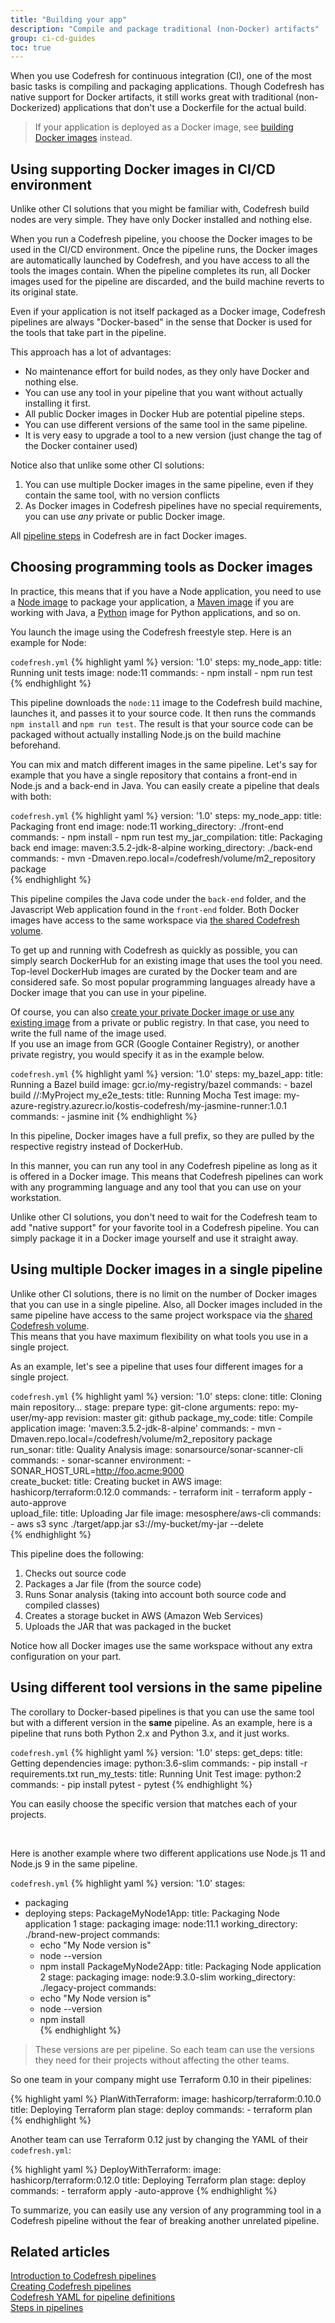 ```yaml
---
title: "Building your app"
description: "Compile and package traditional (non-Docker) artifacts"
group: ci-cd-guides
toc: true
---
```


When you use Codefresh for continuous integration (CI), one of the most basic tasks is compiling and packaging applications. Though Codefresh has native support for Docker artifacts, it still works great with traditional (non-Dockerized) applications that don't use a Dockerfile for the actual build.

>If your application is deployed as a Docker image, see [building Docker images]({{site.baseurl}}/docs/ci-cd-guides/building-docker-images/) instead.

## Using supporting Docker images in CI/CD environment

Unlike other CI solutions that you might be familiar with, Codefresh build nodes are very simple. They have only Docker installed and nothing else. 

When you run a Codefresh pipeline, you choose the Docker images to be used in the CI/CD environment. Once the pipeline runs, the Docker images are automatically launched by Codefresh, and you have access to all the tools the images contain. When the pipeline completes its run, all Docker images used for the pipeline are discarded, and the build machine reverts to its original state.

Even if your application is not itself packaged as a Docker image, Codefresh pipelines are always "Docker-based" in the sense that Docker is used for the tools that take part in the pipeline.

This approach has a lot of advantages:

 * No maintenance effort for build nodes, as they only have Docker and nothing else.
 * You can use any tool in your pipeline that you want without actually installing it first.
 * All public Docker images in Docker Hub are potential pipeline steps.
 * You can use different versions of the same tool in the same pipeline.
 * It is very easy to upgrade a tool to a new version (just change the tag of the Docker container used)

Notice also that unlike some other CI solutions:

1. You can use multiple Docker images in the same pipeline, even if they contain the same tool, with no version conflicts
1. As Docker images in Codefresh pipelines have no special requirements, you can use *any* private or public Docker image.

All [pipeline steps]({{site.baseurl}}/docs/pipelines/steps/) in Codefresh are in fact Docker images.


## Choosing programming tools as Docker images

In practice, this means that if you have a Node application, you need to use a [Node image]({{site.baseurl}}/docs/example-catalog/#ci-examples) to package your application, a [Maven image]({{site.baseurl}}/docs/example-catalog/ci-examples/spring-boot-2/) if you are working with Java, a [Python]({{site.baseurl}}/docs/example-catalog/ci-examples/python/) image for Python applications, and so on.  

You launch the image using the Codefresh freestyle step. Here is an example for Node:

`codefresh.yml`
{% highlight yaml %}
version: '1.0'
steps:
  my_node_app:
    title: Running unit tests
    image: node:11
    commands:
     - npm install
     - npm run test
{% endhighlight %}

This pipeline downloads the `node:11` image to the Codefresh build machine, launches it, and passes it to your source code. It then runs the commands `npm install` and `npm run test`. The result is that your source code can be packaged without actually installing Node.js on the build machine beforehand.

You can mix and match different images in the same pipeline. Let's say for example that you have a single repository that contains a front-end in Node.js and a back-end in Java. You can easily create a pipeline that deals with both:

`codefresh.yml`
{% highlight yaml %}
version: '1.0'
steps:
  my_node_app:
    title: Packaging front end
    image: node:11
    working_directory: ./front-end
    commands:
     - npm install
     - npm run test
  my_jar_compilation:
    title: Packaging back end
    image: maven:3.5.2-jdk-8-alpine
    working_directory: ./back-end
    commands:
     - mvn -Dmaven.repo.local=/codefresh/volume/m2_repository package   
{% endhighlight %}

This pipeline compiles the Java code under the `back-end` folder, and the Javascript Web application found in the `front-end` folder. Both Docker images have access to the same workspace via [the shared Codefresh volume]({{site.baseurl}}/docs/pipelines/introduction-to-codefresh-pipelines/#sharing-the-workspace-between-build-steps).

To get up and running with Codefresh as quickly as possible, you can simply search DockerHub for an existing image that uses the tool you need. Top-level DockerHub images are curated by the Docker team and are considered safe. So most popular programming languages already have a Docker image that you can use in your pipeline.

Of course, you can also [create your private Docker image or use any existing image]({{site.baseurl}}/docs/ci-cd-guides/working-with-docker-registries/) from a private or public registry. In that case, you need to write the full name of the image used.  
If you use an image from GCR (Google Container Registry), or another private registry, you would specify it as in the example below. 

`codefresh.yml`
{% highlight yaml %}
version: '1.0'
steps:
  my_bazel_app:
    title: Running a Bazel build
    image: gcr.io/my-registry/bazel
    commands:
     - bazel build //:MyProject
  my_e2e_tests:
    title: Running Mocha Test
    image: my-azure-registry.azurecr.io/kostis-codefresh/my-jasmine-runner:1.0.1 
    commands:
     - jasmine init
{% endhighlight %}

In this pipeline, Docker images have a full prefix, so they are pulled by the respective registry instead of DockerHub.

In this manner, you can run any tool in any Codefresh pipeline as long as it is offered in a Docker image. This means that Codefresh pipelines can work with any programming language and any tool that you can use on your workstation.

Unlike other CI solutions, you don't need to wait for the Codefresh team to add "native support" for your favorite tool in a Codefresh pipeline. You can simply package it in a Docker image yourself and use it straight away.


## Using multiple Docker images in a single pipeline

Unlike other CI solutions, there is no limit on the number of Docker images that you can use in a single pipeline. Also, all Docker images included in the same pipeline have access to the same project workspace via the [shared Codefresh volume]({{site.baseurl}}/docs/pipelines/introduction-to-codefresh-pipelines/#sharing-the-workspace-between-build-steps).  
This means that you have maximum flexibility on what tools you use in a single project.  

As an example, let's see a pipeline that uses four different images for a single project.


`codefresh.yml`
{% highlight yaml %}
version: '1.0'
steps:
  clone:
    title: Cloning main repository...
    stage: prepare
    type: git-clone
    arguments:
      repo: my-user/my-app
      revision: master
      git: github
  package_my_code:
    title: Compile application
    image: 'maven:3.5.2-jdk-8-alpine'
    commands:
     - mvn -Dmaven.repo.local=/codefresh/volume/m2_repository package   
  run_sonar:
    title: Quality Analysis
    image: sonarsource/sonar-scanner-cli
    commands:
     - sonar-scanner
    environment:
     - SONAR_HOST_URL=http://foo.acme:9000     
  create_bucket:
    title: Creating bucket in AWS
    image: hashicorp/terraform:0.12.0
    commands:
      - terraform init
      - terraform apply -auto-approve   
  upload_file:
    title: Uploading Jar file
    image: mesosphere/aws-cli
    commands:
     - aws s3 sync ./target/app.jar s3://my-bucket/my-jar --delete        
{% endhighlight %}

This pipeline does the following:

1. Checks out source code
1. Packages a Jar file (from the source code)
1. Runs Sonar analysis (taking into account both source code and compiled classes)
1. Creates a storage bucket in AWS (Amazon Web Services)
1. Uploads the JAR that was packaged in the bucket

Notice how all Docker images use the same workspace without any extra configuration on your part.

## Using different tool versions in the same pipeline 

The corollary to Docker-based pipelines is that you can use the same tool but with a different version in the **same** pipeline.
As an example, here is a pipeline that runs both Python 2.x and Python 3.x, and it just works.

`codefresh.yml`
{% highlight yaml %}
version: '1.0'
steps:
  get_deps:
    title: Getting dependencies
    image: python:3.6-slim
    commands:
     - pip install -r requirements.txt
  run_my_tests:
    title: Running Unit Test
    image: python:2 
    commands:
     - pip install pytest
     - pytest
{% endhighlight %}

You can easily choose the specific version that matches each of your projects.   

<br />

Here is another example where two different applications use Node.js 11 and Node.js 9 in the same pipeline.

`codefresh.yml`
{% highlight yaml %}
version: '1.0'
stages:
 - packaging
 - deploying
steps:
  PackageMyNode1App:
    title: Packaging Node application 1
    stage: packaging
    image: node:11.1
    working_directory: ./brand-new-project
    commands:
      - echo "My Node version is"
      - node --version
      - npm install
  PackageMyNode2App:
    title: Packaging Node application 2
    stage: packaging
    image: node:9.3.0-slim
    working_directory: ./legacy-project
    commands:
      - echo "My Node version is"
      - node --version
      - npm install  
{% endhighlight %}

> These versions are per pipeline. So each team can use the versions they need for their projects without affecting the other teams.

So one team in your company might use Terraform 0.10 in their pipelines:


{% highlight yaml %}
  PlanWithTerraform:
    image: hashicorp/terraform:0.10.0
    title: Deploying Terraform plan
    stage: deploy
    commands:
      - terraform plan
{% endhighlight %}

Another team can use Terraform 0.12 just by changing the YAML of their `codefresh.yml`:

{% highlight yaml %}
  DeployWithTerraform:
    image: hashicorp/terraform:0.12.0
    title: Deploying Terraform plan
    stage: deploy
    commands:
      - terraform apply -auto-approve 
{% endhighlight %}


To summarize, you can easily use any version of any programming tool in a Codefresh pipeline without the fear of breaking 
another unrelated pipeline.


## Related articles
[Introduction to Codefresh pipelines]({{site.baseurl}}/docs/pipelines/introduction-to-codefresh-pipelines/)  
[Creating Codefresh pipelines]({{site.baseurl}}/docs/pipelines/pipelines/)  
[Codefresh YAML for pipeline definitions]({{site.baseurl}}/docs/pipelines/what-is-the-codefresh-yaml/)  
[Steps in pipelines]({{site.baseurl}}/docs/pipelines/steps/)  







